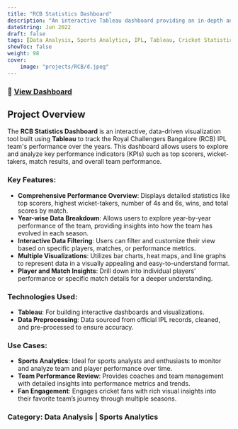```yaml
---
title: "RCB Statistics Dashboard"
description: "An interactive Tableau dashboard providing an in-depth analysis of the Royal Challengers Bangalore (RCB) IPL team performance over the years."
dateString: Jun 2022
draft: false
tags: [Data Analysis, Sports Analytics, IPL, Tableau, Cricket Statistics, Player Performance, Interactive Dashboard]
showToc: false
weight: 98
cover:
    image: "projects/RCB/d.jpeg"
---
```


### 🔗 [View Dashboard](https://public.tableau.com/shared/QSZWWH7SC?:display_count=n&:origin=viz_share_link)

## Project Overview

The **RCB Statistics Dashboard** is an interactive, data-driven visualization tool built using **Tableau** to track the Royal Challengers Bangalore (RCB) IPL team's performance over the years. This dashboard allows users to explore and analyze key performance indicators (KPIs) such as top scorers, wicket-takers, match results, and overall team performance.

### Key Features:
- **Comprehensive Performance Overview**: Displays detailed statistics like top scorers, highest wicket-takers, number of 4s and 6s, wins, and total scores by match.
- **Year-wise Data Breakdown**: Allows users to explore year-by-year performance of the team, providing insights into how the team has evolved in each season.
- **Interactive Data Filtering**: Users can filter and customize their view based on specific players, matches, or performance metrics.
- **Multiple Visualizations**: Utilizes bar charts, heat maps, and line graphs to represent data in a visually appealing and easy-to-understand format.
- **Player and Match Insights**: Drill down into individual players’ performance or specific match details for a deeper understanding.

### Technologies Used:
- **Tableau**: For building interactive dashboards and visualizations.
- **Data Preprocessing**: Data sourced from official IPL records, cleaned, and pre-processed to ensure accuracy.

### Use Cases:
- **Sports Analytics**: Ideal for sports analysts and enthusiasts to monitor and analyze team and player performance over time.
- **Team Performance Review**: Provides coaches and team management with detailed insights into performance metrics and trends.
- **Fan Engagement**: Engages cricket fans with rich visual insights into their favorite team’s journey through multiple seasons.
  
### Category: **Data Analysis | Sports Analytics**
